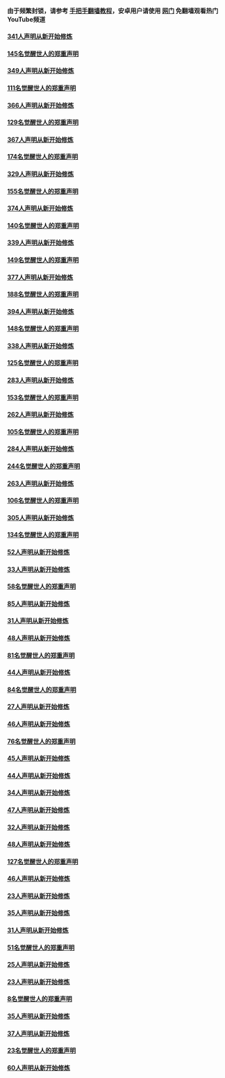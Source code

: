 #### 由于频繁封锁，请参考 [手把手翻墙教程](https://github.com/gfw-breaker/guides/wiki/)，安卓用户请使用 [网门](https://github.com/gfw-breaker/nogfw/blob/master/dl.md?t=06270801) 免翻墙观看热门YouTube频道 

#### [341人声明从新开始修炼](../pages/91/427255.md?t=06270801) 

#### [145名觉醒世人的郑重声明](../pages/91/427254.md?t=06270801) 

#### [349人声明从新开始修炼](../pages/91/426969.md?t=06270801) 

#### [111名觉醒世人的郑重声明](../pages/91/426968.md?t=06270801) 

#### [366人声明从新开始修炼](../pages/91/426737.md?t=06270801) 

#### [129名觉醒世人的郑重声明](../pages/91/426736.md?t=06270801) 

#### [367人声明从新开始修炼](../pages/91/426421.md?t=06270801) 

#### [174名觉醒世人的郑重声明](../pages/91/426420.md?t=06270801) 

#### [329人声明从新开始修炼](../pages/91/426139.md?t=06270801) 

#### [155名觉醒世人的郑重声明](../pages/91/426138.md?t=06270801) 

#### [374人声明从新开始修炼](../pages/91/425811.md?t=06270801) 

#### [140名觉醒世人的郑重声明](../pages/91/425810.md?t=06270801) 

#### [339人声明从新开始修炼](../pages/91/425690.md?t=06270801) 

#### [149名觉醒世人的郑重声明](../pages/91/425689.md?t=06270801) 

#### [377人声明从新开始修炼](../pages/91/424867.md?t=06270801) 

#### [188名觉醒世人的郑重声明](../pages/91/424866.md?t=06270801) 

#### [394人声明从新开始修炼](../pages/91/423914.md?t=06270801) 

#### [148名觉醒世人的郑重声明](../pages/91/423913.md?t=06270801) 

#### [338人声明从新开始修炼](../pages/91/423540.md?t=06270801) 

#### [125名觉醒世人的郑重声明](../pages/91/423539.md?t=06270801) 

#### [283人声明从新开始修炼](../pages/91/423296.md?t=06270801) 

#### [153名觉醒世人的郑重声明](../pages/91/423295.md?t=06270801) 

#### [262人声明从新开始修炼](../pages/91/423004.md?t=06270801) 

#### [105名觉醒世人的郑重声明](../pages/91/423003.md?t=06270801) 

#### [284人声明从新开始修炼](../pages/91/422707.md?t=06270801) 

#### [244名觉醒世人的郑重声明](../pages/91/422706.md?t=06270801) 

#### [263人声明从新开始修炼](../pages/91/422553.md?t=06270801) 

#### [106名觉醒世人的郑重声明](../pages/91/422552.md?t=06270801) 

#### [305人声明从新开始修炼](../pages/91/422153.md?t=06270801) 

#### [134名觉醒世人的郑重声明](../pages/91/422152.md?t=06270801) 

#### [52人声明从新开始修炼](../pages/91/421846.md?t=06270801) 

#### [33人声明从新开始修炼](../pages/91/421804.md?t=06270801) 

#### [58名觉醒世人的郑重声明](../pages/91/421845.md?t=06270801) 

#### [85人声明从新开始修炼](../pages/91/421769.md?t=06270801) 

#### [31人声明从新开始修炼](../pages/91/421763.md?t=06270801) 

#### [48人声明从新开始修炼](../pages/91/421605.md?t=06270801) 

#### [81名觉醒世人的郑重声明](../pages/91/421656.md?t=06270801) 

#### [44人声明从新开始修炼](../pages/91/421544.md?t=06270801) 

#### [84名觉醒世人的郑重声明](../pages/91/421543.md?t=06270801) 

#### [27人声明从新开始修炼](../pages/91/421465.md?t=06270801) 

#### [46人声明从新开始修炼](../pages/91/421454.md?t=06270801) 

#### [76名觉醒世人的郑重声明](../pages/91/421453.md?t=06270801) 

#### [45人声明从新开始修炼](../pages/91/421452.md?t=06270801) 

#### [44人声明从新开始修炼](../pages/91/421422.md?t=06270801) 

#### [34人声明从新开始修炼](../pages/91/421322.md?t=06270801) 

#### [47人声明从新开始修炼](../pages/91/421264.md?t=06270801) 

#### [32人声明从新开始修炼](../pages/91/421225.md?t=06270801) 

#### [48人声明从新开始修炼](../pages/91/421202.md?t=06270801) 

#### [127名觉醒世人的郑重声明](../pages/91/421224.md?t=06270801) 

#### [46人声明从新开始修炼](../pages/91/421203.md?t=06270801) 

#### [23人声明从新开始修炼](../pages/91/421138.md?t=06270801) 

#### [35人声明从新开始修炼](../pages/91/421122.md?t=06270801) 

#### [31人声明从新开始修炼](../pages/91/421081.md?t=06270801) 

#### [51名觉醒世人的郑重声明](../pages/91/421080.md?t=06270801) 

#### [25人声明从新开始修炼](../pages/91/421020.md?t=06270801) 

#### [23人声明从新开始修炼](../pages/91/420884.md?t=06270801) 

#### [8名觉醒世人的郑重声明](../pages/91/420883.md?t=06270801) 

#### [35人声明从新开始修炼](../pages/91/420809.md?t=06270801) 

#### [37人声明从新开始修炼](../pages/91/420766.md?t=06270801) 

#### [23名觉醒世人的郑重声明](../pages/91/420765.md?t=06270801) 

#### [60人声明从新开始修炼](../pages/91/420727.md?t=06270801) 

